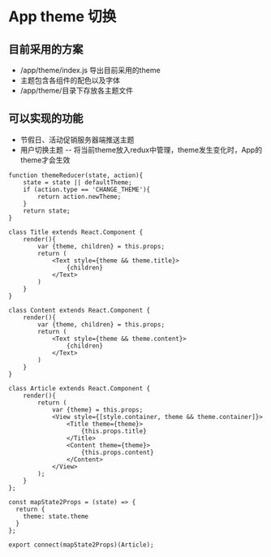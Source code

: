 # App theme 切换

## 目前采用的方案
* /app/theme/index.js 导出目前采用的theme
* 主题包含各组件的配色以及字体
* /app/theme/目录下存放各主题文件

## 可以实现的功能
* 节假日、活动促销服务器端推送主题
* 用户切换主题 -- 将当前theme放入redux中管理，theme发生变化时，App的theme才会生效

```javascrpit
function themeReducer(state, action){
    state = state || defaultTheme;
    if (action.type == 'CHANGE_THEME'){
        return action.newTheme;
    }
    return state;
}
```

```javascrpit
class Title extends React.Component {
    render(){
        var {theme, children} = this.props;
        return (
            <Text style={theme && theme.title}>
                {children}
            </Text>
        )
    }
}

class Content extends React.Component {
    render(){
        var {theme, children} = this.props;
        return (
            <Text style={theme && theme.content}>
                {children}
            </Text>
        )
    }
}

class Article extends React.Component {  
    render(){
        return (
            var {theme} = this.props;
            <View style={[style.container, theme && theme.container]}>
                <Title theme={theme}>
                    {this.props.title}
                </Title>
                <Content theme={theme}>
                    {this.props.content}
                </Content>
            </View>
        );
    }
};

const mapState2Props = (state) => {
  return {
    theme: state.theme
  }
};

export connect(mapState2Props)(Article);
```
